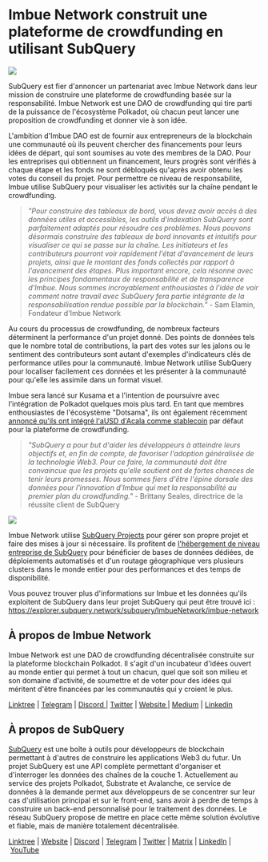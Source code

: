 # Imbue Network construit une plateforme de crowdfunding en utilisant SubQuery

![](https://miro.medium.com/max/1400/1*GWP8tRtzef5qsLw4fw-X3g.png)

SubQuery est fier d'annoncer un partenariat avec Imbue Network dans leur mission de construire une plateforme de crowdfunding basée sur la responsabilité. Imbue Network est une DAO de crowdfunding qui tire parti de la puissance de l'écosystème Polkadot, où chacun peut lancer une proposition de crowdfunding et donner vie à son idée.

L'ambition d'Imbue DAO est de fournir aux entrepreneurs de la blockchain une communauté où ils peuvent chercher des financements pour leurs idées de départ, qui sont soumises au vote des membres de la DAO. Pour les entreprises qui obtiennent un financement, leurs progrès sont vérifiés à chaque étape et les fonds ne sont débloqués qu'après avoir obtenu les votes du conseil du projet. Pour permettre ce niveau de responsabilité, Imbue utilise SubQuery pour visualiser les activités sur la chaîne pendant le crowdfunding.

> *"Pour construire des tableaux de bord, vous devez avoir accès à des données utiles et accessibles, les outils d'indexation SubQuery sont parfaitement adaptés pour résoudre ces problèmes. Nous pouvons désormais construire des tableaux de bord innovants et intuitifs pour visualiser ce qui se passe sur la chaîne. Les initiateurs et les contributeurs pourront voir rapidement l'état d'avancement de leurs projets, ainsi que le montant des fonds collectés par rapport à l'avancement des étapes. Plus important encore, cela résonne avec les principes fondamentaux de responsabilité et de transparence d'Imbue. Nous sommes incroyablement enthousiastes à l'idée de voir comment notre travail avec SubQuery fera partie intégrante de la responsabilisation rendue possible par la blockchain."* - Sam Elamin, Fondateur d'Imbue Network

Au cours du processus de crowdfunding, de nombreux facteurs déterminent la performance d'un projet donné. Des points de données tels que le nombre total de contributions, la part des votes sur les jalons ou le sentiment des contributeurs sont autant d'exemples d'indicateurs clés de performance utiles pour la communauté. Imbue Network utilise SubQuery pour localiser facilement ces données et les présenter à la communauté pour qu'elle les assimile dans un format visuel.

Imbue sera lancé sur Kusama et a l'intention de poursuivre avec l'intégration de Polkadot quelques mois plus tard. En tant que membres enthousiastes de l'écosystème "Dotsama", ils ont également récemment [annoncé qu'ils ont intégré l'aUSD d'Acala comme stablecoin](https://imbuenetwork.medium.com/imbue-to-integrate-acalas-ausd-as-default-stablecoin-for-crowdfunding-dea99279188c) par défaut pour la plateforme de crowdfunding.

> *"SubQuery a pour but d'aider les développeurs à atteindre leurs objectifs et, en fin de compte, de favoriser l'adoption généralisée de la technologie Web3. Pour ce faire, la communauté doit être convaincue que les projets qu'elle soutient ont de fortes chances de tenir leurs promesses. Nous sommes fiers d'être l'épine dorsale des données pour l'innovation d'Imbue qui met la responsabilité au premier plan du crowdfunding."* - Brittany Seales, directrice de la réussite client de SubQuery

![](https://miro.medium.com/max/1400/0*jcriFghdn06heAXk)

Imbue Network utilise [SubQuery Projects](https://project.subquery.network/) pour gérer son propre projet et faire des mises à jour si nécessaire. Ils profitent de  [l'hébergement de niveau entreprise de SubQuery](../blogs/20211228-enterprise-hosted.md) pour bénéficier de bases de données dédiées, de déploiements automatisés et d'un routage géographique vers plusieurs clusters dans le monde entier pour des performances et des temps de disponibilité.

Vous pouvez trouver plus d'informations sur Imbue et les données qu'ils exploitent de SubQuery dans leur projet SubQuery qui peut être trouvé ici : https://explorer.subquery.network/subquery/ImbueNetwork/imbue-network

## À propos de Imbue Network

Imbue Network est une DAO de crowdfunding décentralisée construite sur la plateforme blockchain Polkadot. Il s'agit d'un incubateur d'idées ouvert au monde entier qui permet à tout un chacun, quel que soit son milieu et son domaine d'activité, de soumettre et de voter pour des idées qui méritent d'être financées par les communautés qui y croient le plus.

[Linktree](https://linktr.ee/ImbueNetwork) | [Telegram](https://t.me/ImbueNetwork) | [Discord ](https://discord.com/invite/cgQFR52Qtt)| [Twitter](https://twitter.com/ImbueNetwork) | [Website ](https://www.imbue.network/)| [Medium](https://imbuenetwork.medium.com/) | [Linkedin](https://www.linkedin.com/company/imbue-network/)

## À propos de SubQuery

[SubQuery](https://subquery.network/) est une boîte à outils pour développeurs de blockchain permettant à d'autres de construire les applications Web3 du futur. Un projet SubQuery est une API complète permettant d'organiser et d'interroger les données des chaînes de la couche 1. Actuellement au service des projets Polkadot, Substrate et Avalanche, ce service de données à la demande permet aux développeurs de se concentrer sur leur cas d'utilisation principal et sur le front-end, sans avoir à perdre de temps à construire un back-end personnalisé pour le traitement des données. Le réseau SubQuery propose de mettre en place cette même solution évolutive et fiable, mais de manière totalement décentralisée.

​​[Linktree](https://linktr.ee/subquerynetwork) | [Website](https://subquery.network/) | [Discord](https://discord.com/invite/78zg8aBSMG) | [Telegram](https://t.me/subquerynetwork) | [Twitter](https://twitter.com/subquerynetwork) | [Matrix](https://matrix.to/#/#subquery:matrix.org) | [LinkedIn](https://www.linkedin.com/company/subquery) | [YouTube](https://www.youtube.com/channel/UCi1a6NUUjegcLHDFLr7CqLw)

